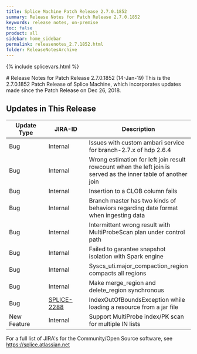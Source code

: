 ```yaml
---
title: Splice Machine Patch Release 2.7.0.1852
summary: Release Notes for Patch Release 2.7.0.1852
keywords: release notes, on-premise
toc: false
product: all
sidebar: home_sidebar
permalink: releasenotes_2.7.1852.html
folder: ReleaseNotesArchive
---
```

{% include splicevars.html %}
<section>
<div class="TopicContent" data-swiftype-index="true" markdown="1">
# Release Notes for Patch Release 2.7.0.1852 (14-Jan-19)
This is the 2.7.0.1852 Patch Release of Splice Machine, which incorporates updates made since the Patch Release on Dec 26, 2018.

## Updates in This Release
<table>
    <col width="125px" />
    <col width="125px" />
    <col />
    <thead>
        <tr>
            <th>Update Type</th>
            <th>JIRA-ID</th>
            <th>Description</th>
        </tr>
    </thead>
    <tbody>
        <tr>
            <td>Bug</td>
            <td>Internal</td>
            <td>Issues with custom ambari service for branch-2.7.x of hdp 2.6.4</td>
        </tr>
        <tr>
            <td>Bug</td>
            <td>Internal</td>
            <td>Wrong estimation for left join result rowcount when the left join is served as the inner table of another join</td>
        </tr>
        <tr>
            <td>Bug</td>
            <td>Internal</td>
            <td>Insertion to a CLOB column fails</td>
        </tr>
        <tr>
            <td>Bug</td>
            <td>Internal</td>
            <td>Branch master  has two kinds of behaviors regarding date format when ingesting data</td>
        </tr>
        <tr>
            <td>Bug</td>
            <td>Internal</td>
            <td>Intermittent wrong result with MultiProbeScan plan under control path</td>
        </tr>
        <tr>
            <td>Bug</td>
            <td>Internal</td>
            <td>Failed to garantee snapshot isolation with Spark engine</td>
        </tr>
        <tr>
            <td>Bug</td>
            <td>Internal</td>
            <td>Syscs_uti.major_compaction_region compacts all regions</td>
        </tr>
        <tr>
            <td>Bug</td>
            <td>Internal</td>
            <td>Make merge_region and delete_region synchronous</td>
        </tr>
        <tr>
            <td>Bug</td>
            <td><a href="https://splice.atlassian.net/browse/SPLICE-2288" target="_blank">SPLICE-2288</a></td>
            <td>IndexOutOfBoundsException while loading a resource from a jar file</td>
        </tr>
        <tr>
            <td>New Feature</td>
            <td>Internal</td>
            <td>Support MultiProbe index/PK scan for multiple IN lists</td>
        </tr>
    </tbody>
</table>

For a full list of JIRA's for the Community/Open Source software, see <https://splice.atlassian.net>

</div>
</section>
